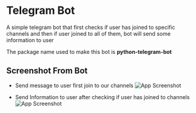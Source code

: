 
# Telegram Bot

A simple telegram bot that first checks if user has joined to specific channels and then if user joined to all of them, bot will send some information to user

The package name used to make this bot is **python-telegram-bot**


## Screenshot From Bot
 - Send message to user first join to our channels
  ![App Screenshot](http://parsiweb.iapp.ir/Screenshot%202024-04-18%20220014.png)
<!-- <img src="https://parsiweb.iapp.ir/Screenshot%202024-04-18%20220014.png" width="500" height="500"> -->
 - Send Information to user after checking if user has joined to channels
 ![App Screenshot](http://parsiweb.iapp.ir/Screenshot%202024-04-18%20215238.png)
<!-- <img src="https://parsiweb.iapp.ir/Screenshot%202024-04-18%20215238.png" width="500" height="500"> -->

